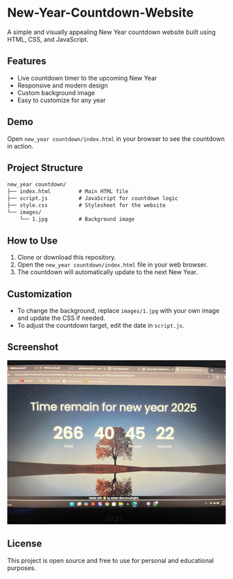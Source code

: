 # New-Year-Countdown-Website

A simple and visually appealing New Year countdown website built using HTML, CSS, and JavaScript.

## Features
- Live countdown timer to the upcoming New Year
- Responsive and modern design
- Custom background image
- Easy to customize for any year

## Demo
Open `new_year countdown/index.html` in your browser to see the countdown in action.

## Project Structure
```
new_year countdown/
├── index.html         # Main HTML file
├── script.js          # JavaScript for countdown logic
├── style.css          # Stylesheet for the website
└── images/
    └── 1.jpg          # Background image
```

## How to Use
1. Clone or download this repository.
2. Open the `new_year countdown/index.html` file in your web browser.
3. The countdown will automatically update to the next New Year.

## Customization
- To change the background, replace `images/1.jpg` with your own image and update the CSS if needed.
- To adjust the countdown target, edit the date in `script.js`.

## Screenshot
![Screenshot](WhatsApp%20Image%202025-04-09%20at%2020.16.03_94d72630.jpg)

## License
This project is open source and free to use for personal and educational purposes.
